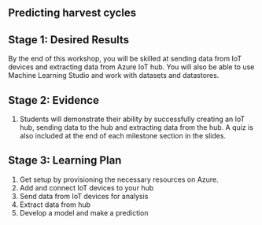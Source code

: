 ## Predicting harvest cycles

## Stage 1: Desired Results

By the end of this workshop, you will be skilled at sending data from IoT devices and extracting data from Azure IoT hub. You will also be able to use Machine Learning Studio and work with datasets and datastores.

## Stage 2: Evidence

1. Students will demonstrate their ability by successfully creating an IoT hub, sending data to the hub and extracting data from the hub. A quiz is also included at the end of each milestone section in the slides.

## Stage 3: Learning Plan


1. Get setup by provisioning the necessary resources on Azure.
2. Add and connect IoT devices to your hub
3. Send data from IoT devices for analysis
4. Extract data from hub
5. Develop a model and make a prediction
